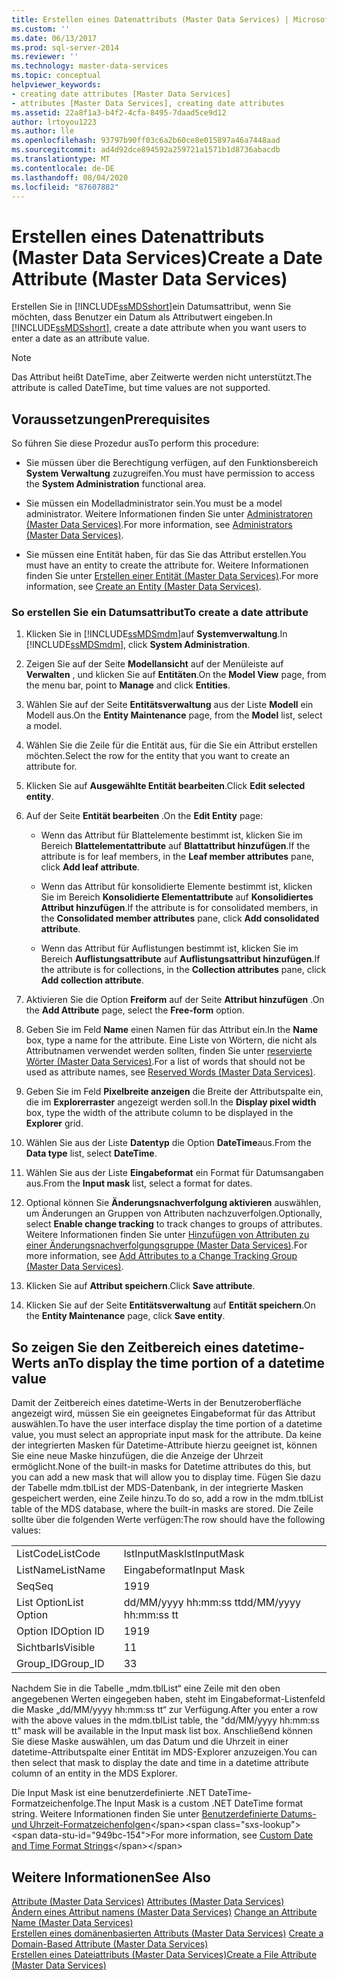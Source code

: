 ```yaml
---
title: Erstellen eines Datenattributs (Master Data Services) | Microsoft-Dokumentation
ms.custom: ''
ms.date: 06/13/2017
ms.prod: sql-server-2014
ms.reviewer: ''
ms.technology: master-data-services
ms.topic: conceptual
helpviewer_keywords:
- creating date attributes [Master Data Services]
- attributes [Master Data Services], creating date attributes
ms.assetid: 22a8f1a3-b4f2-4cfa-8495-7daad5ce9d12
author: lrtoyou1223
ms.author: lle
ms.openlocfilehash: 93797b90ff03c6a2b60ce8e015897a46a7448aad
ms.sourcegitcommit: ad4d92dce894592a259721a1571b1d8736abacdb
ms.translationtype: MT
ms.contentlocale: de-DE
ms.lasthandoff: 08/04/2020
ms.locfileid: "87607882"
---
```

# <a name="create-a-date-attribute-master-data-services"></a><span data-ttu-id="949bc-102">Erstellen eines Datenattributs (Master Data Services)</span><span class="sxs-lookup"><span data-stu-id="949bc-102">Create a Date Attribute (Master Data Services)</span></span>
  <span data-ttu-id="949bc-103">Erstellen Sie in [!INCLUDE[ssMDSshort](../includes/ssmdsshort-md.md)]ein Datumsattribut, wenn Sie möchten, dass Benutzer ein Datum als Attributwert eingeben.</span><span class="sxs-lookup"><span data-stu-id="949bc-103">In [!INCLUDE[ssMDSshort](../includes/ssmdsshort-md.md)], create a date attribute when you want users to enter a date as an attribute value.</span></span>  
  
> [!NOTE]  
>  <span data-ttu-id="949bc-104">Das Attribut heißt DateTime, aber Zeitwerte werden nicht unterstützt.</span><span class="sxs-lookup"><span data-stu-id="949bc-104">The attribute is called DateTime, but time values are not supported.</span></span>  
  
## <a name="prerequisites"></a><span data-ttu-id="949bc-105">Voraussetzungen</span><span class="sxs-lookup"><span data-stu-id="949bc-105">Prerequisites</span></span>  
 <span data-ttu-id="949bc-106">So führen Sie diese Prozedur aus</span><span class="sxs-lookup"><span data-stu-id="949bc-106">To perform this procedure:</span></span>  
  
-   <span data-ttu-id="949bc-107">Sie müssen über die Berechtigung verfügen, auf den Funktionsbereich **System Verwaltung** zuzugreifen.</span><span class="sxs-lookup"><span data-stu-id="949bc-107">You must have permission to access the **System Administration** functional area.</span></span>  
  
-   <span data-ttu-id="949bc-108">Sie müssen ein Modelladministrator sein.</span><span class="sxs-lookup"><span data-stu-id="949bc-108">You must be a model administrator.</span></span> <span data-ttu-id="949bc-109">Weitere Informationen finden Sie unter [Administratoren &#40;Master Data Services&#41;](administrators-master-data-services.md).</span><span class="sxs-lookup"><span data-stu-id="949bc-109">For more information, see [Administrators &#40;Master Data Services&#41;](administrators-master-data-services.md).</span></span>  
  
-   <span data-ttu-id="949bc-110">Sie müssen eine Entität haben, für das Sie das Attribut erstellen.</span><span class="sxs-lookup"><span data-stu-id="949bc-110">You must have an entity to create the attribute for.</span></span> <span data-ttu-id="949bc-111">Weitere Informationen finden Sie unter [Erstellen einer Entität &#40;Master Data Services&#41;](../../2014/master-data-services/create-an-entity-master-data-services.md).</span><span class="sxs-lookup"><span data-stu-id="949bc-111">For more information, see [Create an Entity &#40;Master Data Services&#41;](../../2014/master-data-services/create-an-entity-master-data-services.md).</span></span>  
  
### <a name="to-create-a-date-attribute"></a><span data-ttu-id="949bc-112">So erstellen Sie ein Datumsattribut</span><span class="sxs-lookup"><span data-stu-id="949bc-112">To create a date attribute</span></span>  
  
1.  <span data-ttu-id="949bc-113">Klicken Sie in [!INCLUDE[ssMDSmdm](../includes/ssmdsmdm-md.md)]auf **Systemverwaltung**.</span><span class="sxs-lookup"><span data-stu-id="949bc-113">In [!INCLUDE[ssMDSmdm](../includes/ssmdsmdm-md.md)], click **System Administration**.</span></span>  
  
2.  <span data-ttu-id="949bc-114">Zeigen Sie auf der Seite **Modellansicht** auf der Menüleiste auf **Verwalten** , und klicken Sie auf **Entitäten**.</span><span class="sxs-lookup"><span data-stu-id="949bc-114">On the **Model View** page, from the menu bar, point to **Manage** and click **Entities**.</span></span>  
  
3.  <span data-ttu-id="949bc-115">Wählen Sie auf der Seite **Entitätsverwaltung** aus der Liste **Modell** ein Modell aus.</span><span class="sxs-lookup"><span data-stu-id="949bc-115">On the **Entity Maintenance** page, from the **Model** list, select a model.</span></span>  
  
4.  <span data-ttu-id="949bc-116">Wählen Sie die Zeile für die Entität aus, für die Sie ein Attribut erstellen möchten.</span><span class="sxs-lookup"><span data-stu-id="949bc-116">Select the row for the entity that you want to create an attribute for.</span></span>  
  
5.  <span data-ttu-id="949bc-117">Klicken Sie auf **Ausgewählte Entität bearbeiten**.</span><span class="sxs-lookup"><span data-stu-id="949bc-117">Click **Edit selected entity**.</span></span>  
  
6.  <span data-ttu-id="949bc-118">Auf der Seite **Entität bearbeiten** .</span><span class="sxs-lookup"><span data-stu-id="949bc-118">On the **Edit Entity** page:</span></span>  
  
    -   <span data-ttu-id="949bc-119">Wenn das Attribut für Blattelemente bestimmt ist, klicken Sie im Bereich **Blattelementattribute** auf **Blattattribut hinzufügen**.</span><span class="sxs-lookup"><span data-stu-id="949bc-119">If the attribute is for leaf members, in the **Leaf member attributes** pane, click **Add leaf attribute**.</span></span>  
  
    -   <span data-ttu-id="949bc-120">Wenn das Attribut für konsolidierte Elemente bestimmt ist, klicken Sie im Bereich **Konsolidierte Elementattribute** auf **Konsolidiertes Attribut hinzufügen**.</span><span class="sxs-lookup"><span data-stu-id="949bc-120">If the attribute is for consolidated members, in the **Consolidated member attributes** pane, click **Add consolidated attribute**.</span></span>  
  
    -   <span data-ttu-id="949bc-121">Wenn das Attribut für Auflistungen bestimmt ist, klicken Sie im Bereich **Auflistungsattribute** auf **Auflistungsattribut hinzufügen**.</span><span class="sxs-lookup"><span data-stu-id="949bc-121">If the attribute is for collections, in the **Collection attributes** pane, click **Add collection attribute**.</span></span>  
  
7.  <span data-ttu-id="949bc-122">Aktivieren Sie die Option **Freiform** auf der Seite **Attribut hinzufügen** .</span><span class="sxs-lookup"><span data-stu-id="949bc-122">On the **Add Attribute** page, select the **Free-form** option.</span></span>  
  
8.  <span data-ttu-id="949bc-123">Geben Sie im Feld **Name** einen Namen für das Attribut ein.</span><span class="sxs-lookup"><span data-stu-id="949bc-123">In the **Name** box, type a name for the attribute.</span></span> <span data-ttu-id="949bc-124">Eine Liste von Wörtern, die nicht als Attributnamen verwendet werden sollten, finden Sie unter [reservierte Wörter &#40;Master Data Services&#41;](../../2014/master-data-services/reserved-words-master-data-services.md).</span><span class="sxs-lookup"><span data-stu-id="949bc-124">For a list of words that should not be used as attribute names, see [Reserved Words &#40;Master Data Services&#41;](../../2014/master-data-services/reserved-words-master-data-services.md).</span></span>  
  
9. <span data-ttu-id="949bc-125">Geben Sie im Feld **Pixelbreite anzeigen** die Breite der Attributspalte ein, die im **Explorerraster** angezeigt werden soll.</span><span class="sxs-lookup"><span data-stu-id="949bc-125">In the **Display pixel width** box, type the width of the attribute column to be displayed in the **Explorer** grid.</span></span>  
  
10. <span data-ttu-id="949bc-126">Wählen Sie aus der Liste **Datentyp** die Option **DateTime**aus.</span><span class="sxs-lookup"><span data-stu-id="949bc-126">From the **Data type** list, select **DateTime**.</span></span>  
  
11. <span data-ttu-id="949bc-127">Wählen Sie aus der Liste **Eingabeformat** ein Format für Datumsangaben aus.</span><span class="sxs-lookup"><span data-stu-id="949bc-127">From the **Input mask** list, select a format for dates.</span></span>  
  
12. <span data-ttu-id="949bc-128">Optional können Sie **Änderungsnachverfolgung aktivieren** auswählen, um Änderungen an Gruppen von Attributen nachzuverfolgen.</span><span class="sxs-lookup"><span data-stu-id="949bc-128">Optionally, select **Enable change tracking** to track changes to groups of attributes.</span></span> <span data-ttu-id="949bc-129">Weitere Informationen finden Sie unter [Hinzufügen von Attributen zu einer Änderungsnachverfolgungsgruppe &#40;Master Data Services&#41;](../../2014/master-data-services/add-attributes-to-a-change-tracking-group-master-data-services.md).</span><span class="sxs-lookup"><span data-stu-id="949bc-129">For more information, see [Add Attributes to a Change Tracking Group &#40;Master Data Services&#41;](../../2014/master-data-services/add-attributes-to-a-change-tracking-group-master-data-services.md).</span></span>  
  
13. <span data-ttu-id="949bc-130">Klicken Sie auf **Attribut speichern**.</span><span class="sxs-lookup"><span data-stu-id="949bc-130">Click **Save attribute**.</span></span>  
  
14. <span data-ttu-id="949bc-131">Klicken Sie auf der Seite **Entitätsverwaltung** auf **Entität speichern**.</span><span class="sxs-lookup"><span data-stu-id="949bc-131">On the **Entity Maintenance** page, click **Save entity**.</span></span>  
  
## <a name="to-display-the-time-portion-of-a-datetime-value"></a><span data-ttu-id="949bc-132">So zeigen Sie den Zeitbereich eines datetime-Werts an</span><span class="sxs-lookup"><span data-stu-id="949bc-132">To display the time portion of a datetime value</span></span>  
 <span data-ttu-id="949bc-133">Damit der Zeitbereich eines datetime-Werts in der Benutzeroberfläche angezeigt wird, müssen Sie ein geeignetes Eingabeformat für das Attribut auswählen.</span><span class="sxs-lookup"><span data-stu-id="949bc-133">To have the user interface display the time portion of a datetime value, you must select an appropriate input mask for the attribute.</span></span> <span data-ttu-id="949bc-134">Da keine der integrierten Masken für Datetime-Attribute hierzu geeignet ist, können Sie eine neue Maske hinzufügen, die die Anzeige der Uhrzeit ermöglicht.</span><span class="sxs-lookup"><span data-stu-id="949bc-134">None of the built-in masks for Datetime attributes do this, but you can add a new mask that will allow you to display time.</span></span> <span data-ttu-id="949bc-135">Fügen Sie dazu der Tabelle mdm.tblList der MDS-Datenbank, in der integrierte Masken gespeichert werden, eine Zeile hinzu.</span><span class="sxs-lookup"><span data-stu-id="949bc-135">To do so, add a row in the mdm.tblList table of the MDS database, where the built-in masks are stored.</span></span> <span data-ttu-id="949bc-136">Die Zeile sollte über die folgenden Werte verfügen:</span><span class="sxs-lookup"><span data-stu-id="949bc-136">The row should have the following values:</span></span>  
  
|||  
|-|-|  
|<span data-ttu-id="949bc-137">ListCode</span><span class="sxs-lookup"><span data-stu-id="949bc-137">ListCode</span></span>|<span data-ttu-id="949bc-138">lstInputMask</span><span class="sxs-lookup"><span data-stu-id="949bc-138">lstInputMask</span></span>|  
|<span data-ttu-id="949bc-139">ListName</span><span class="sxs-lookup"><span data-stu-id="949bc-139">ListName</span></span>|<span data-ttu-id="949bc-140">Eingabeformat</span><span class="sxs-lookup"><span data-stu-id="949bc-140">Input Mask</span></span>|  
|<span data-ttu-id="949bc-141">Seq</span><span class="sxs-lookup"><span data-stu-id="949bc-141">Seq</span></span>|<span data-ttu-id="949bc-142">19</span><span class="sxs-lookup"><span data-stu-id="949bc-142">19</span></span>|  
|<span data-ttu-id="949bc-143">List Option</span><span class="sxs-lookup"><span data-stu-id="949bc-143">List Option</span></span>|<span data-ttu-id="949bc-144">dd/MM/yyyy hh:mm:ss tt</span><span class="sxs-lookup"><span data-stu-id="949bc-144">dd/MM/yyyy hh:mm:ss tt</span></span>|  
|<span data-ttu-id="949bc-145">Option ID</span><span class="sxs-lookup"><span data-stu-id="949bc-145">Option ID</span></span>|<span data-ttu-id="949bc-146">19</span><span class="sxs-lookup"><span data-stu-id="949bc-146">19</span></span>|  
|<span data-ttu-id="949bc-147">Sichtbar</span><span class="sxs-lookup"><span data-stu-id="949bc-147">IsVisible</span></span>|<span data-ttu-id="949bc-148">1</span><span class="sxs-lookup"><span data-stu-id="949bc-148">1</span></span>|  
|<span data-ttu-id="949bc-149">Group_ID</span><span class="sxs-lookup"><span data-stu-id="949bc-149">Group_ID</span></span>|<span data-ttu-id="949bc-150">3</span><span class="sxs-lookup"><span data-stu-id="949bc-150">3</span></span>|  
  
 <span data-ttu-id="949bc-151">Nachdem Sie in die Tabelle „mdm.tblList“ eine Zeile mit den oben angegebenen Werten eingegeben haben, steht im Eingabeformat-Listenfeld die Maske „dd/MM/yyyy hh:mm:ss tt“ zur Verfügung.</span><span class="sxs-lookup"><span data-stu-id="949bc-151">After you enter a row with the above values in the mdm.tblList table, the "dd/MM/yyyy hh:mm:ss tt" mask will be available in the Input mask list box.</span></span> <span data-ttu-id="949bc-152">Anschließend können Sie diese Maske auswählen, um das Datum und die Uhrzeit in einer datetime-Attributspalte einer Entität im MDS-Explorer anzuzeigen.</span><span class="sxs-lookup"><span data-stu-id="949bc-152">You can then select that mask to display the date and time in a datetime attribute column of an entity in the MDS Explorer.</span></span>  
  
 <span data-ttu-id="949bc-153">Die Input Mask ist eine benutzerdefinierte .NET DateTime-Formatzeichenfolge.</span><span class="sxs-lookup"><span data-stu-id="949bc-153">The Input Mask is a custom .NET DateTime format string.</span></span> <span data-ttu-id="949bc-154">Weitere Informationen finden Sie unter [Benutzerdefinierte Datums- und Uhrzeit-Formatzeichenfolgen](https://msdn.microsoft.com/library/8kb3ddd4\(v=vs.110\).aspx)</span><span class="sxs-lookup"><span data-stu-id="949bc-154">For more information, see [Custom Date and Time Format Strings](https://msdn.microsoft.com/library/8kb3ddd4\(v=vs.110\).aspx)</span></span>  
  
## <a name="see-also"></a><span data-ttu-id="949bc-155">Weitere Informationen</span><span class="sxs-lookup"><span data-stu-id="949bc-155">See Also</span></span>  
 <span data-ttu-id="949bc-156">[Attribute &#40;Master Data Services&#41;](../../2014/master-data-services/attributes-master-data-services.md) </span><span class="sxs-lookup"><span data-stu-id="949bc-156">[Attributes &#40;Master Data Services&#41;](../../2014/master-data-services/attributes-master-data-services.md) </span></span>  
 <span data-ttu-id="949bc-157">[Ändern eines Attribut namens &#40;Master Data Services&#41;](change-an-attribute-name-and-data-type-master-data-services.md) </span><span class="sxs-lookup"><span data-stu-id="949bc-157">[Change an Attribute Name &#40;Master Data Services&#41;](change-an-attribute-name-and-data-type-master-data-services.md) </span></span>  
 <span data-ttu-id="949bc-158">[Erstellen eines domänenbasierten Attributs &#40;Master Data Services&#41;](../../2014/master-data-services/create-a-domain-based-attribute-master-data-services.md) </span><span class="sxs-lookup"><span data-stu-id="949bc-158">[Create a Domain-Based Attribute &#40;Master Data Services&#41;](../../2014/master-data-services/create-a-domain-based-attribute-master-data-services.md) </span></span>  
 [<span data-ttu-id="949bc-159">Erstellen eines Dateiattributs &#40;Master Data Services&#41;</span><span class="sxs-lookup"><span data-stu-id="949bc-159">Create a File Attribute &#40;Master Data Services&#41;</span></span>](../../2014/master-data-services/create-a-file-attribute-master-data-services.md)  
  
  
